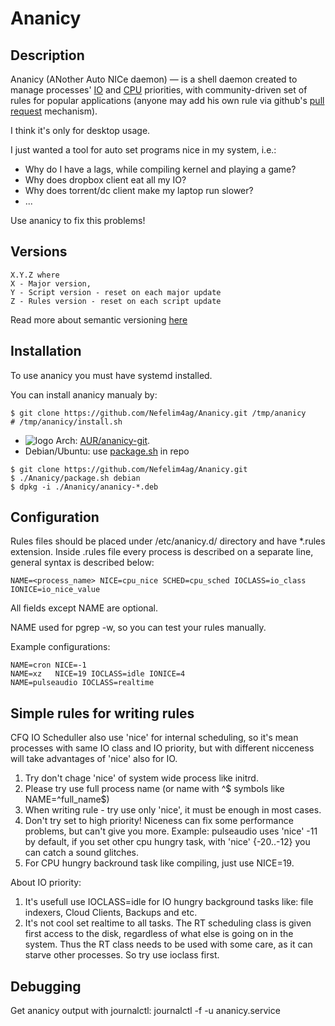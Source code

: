 # Ananicy

## Description
Ananicy (ANother Auto NICe daemon) — is a shell daemon created to manage processes' [IO](http://linux.die.net/man/1/ionice) and [CPU](http://linux.die.net/man/1/nice) priorities, with community-driven set of rules for popular applications (anyone may add his own rule via github's [pull request](https://help.github.com/articles/using-pull-requests/) mechanism).

I think it's only for desktop usage.

I just wanted a tool for auto set programs nice in my system, i.e.:
* Why do I have a lags, while compiling kernel and playing a game?
* Why does dropbox client eat all my IO?
* Why does torrent/dc client make my laptop run slower?
* ...

Use ananicy to fix this problems!

## Versions
```
X.Y.Z where
X - Major version,
Y - Script version - reset on each major update
Z - Rules version - reset on each script update
```
Read more about semantic versioning [here](http://semver.org/)

## Installation
To use ananicy you must have systemd installed.

You can install ananicy manualy by:
```
$ git clone https://github.com/Nefelim4ag/Ananicy.git /tmp/ananicy
# /tmp/ananicy/install.sh
```
* ![logo](http://www.monitorix.org/imgs/archlinux.png "arch logo") Arch: [AUR/ananicy-git](https://aur.archlinux.org/packages/ananicy-git).
* Debian/Ubuntu: use [package.sh](https://raw.githubusercontent.com/Nefelim4ag/Ananicy/master/package.sh) in repo
```
$ git clone https://github.com/Nefelim4ag/Ananicy.git
$ ./Ananicy/package.sh debian
$ dpkg -i ./Ananicy/ananicy-*.deb
```

## Configuration
Rules files should be placed under /etc/ananicy.d/ directory and have *.rules extension.
Inside .rules file every process is described on a separate line, general syntax is described below:

```
NAME=<process_name> NICE=cpu_nice SCHED=cpu_sched IOCLASS=io_class IONICE=io_nice_value
```

All fields except NAME are optional.

NAME used for pgrep -w, so you can test your rules manually.

Example configurations:
```
NAME=cron NICE=-1
NAME=xz   NICE=19 IOCLASS=idle IONICE=4
NAME=pulseaudio IOCLASS=realtime
```

## Simple rules for writing rules
CFQ IO Scheduller also use 'nice' for internal scheduling, so it's mean processes with same IO class and IO priority, but with different nicceness will take advantages of 'nice' also for IO.

1. Try don't chage 'nice' of system wide process like initrd.
2. Please try use full process name (or name with ^$ symbols like NAME=^full_name$)
3. When writing rule - try use only 'nice', it must be enough in most cases.
4. Don't try set to high priority! Niceness can fix some performance problems, but can't give you more.
Example: pulseaudio uses 'nice' -11 by default, if you set other cpu hungry task, with 'nice' {-20..-12} you can catch a sound glitches.
5. For CPU hungry backround task like compiling, just use NICE=19.

About IO priority:
1. It's usefull use IOCLASS=idle for IO hungry background tasks like: file indexers, Cloud Clients, Backups and etc.
2. It's not cool set realtime to all tasks. The  RT  scheduling  class is given first access to the disk, regardless of what else is going on in the system.  Thus the RT class needs to be used with some care, as it can starve other processes. So try use ioclass first.

## Debugging
Get ananicy output with journalctl:
journalctl -f -u ananicy.service
